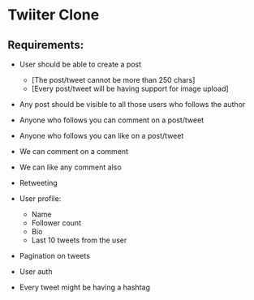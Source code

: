 # Twiiter Clone


## Requirements:

- User should be able to create a post
    - [The post/tweet cannot be more than 250 chars]
    - [Every post/tweet will be having support for image upload]
- Any post should be visible to all those users who follows the author
- Anyone who follows you can comment on a post/tweet
- Anyone who follows you can like on a post/tweet
- We can comment on a comment
- We can like any comment also
- Retweeting
- User profile:
    - Name
    - Follower count
    - Bio
    - Last 10 tweets from the user

- Pagination on tweets
- User auth
- Every tweet might be having a hashtag
